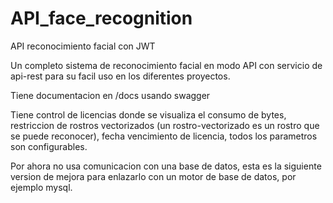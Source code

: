 # API_face_recognition
API reconocimiento facial con JWT

Un completo sistema de reconocimiento facial en modo API con servicio de api-rest para su facil uso en los diferentes proyectos.

Tiene documentacion en /docs usando swagger

Tiene control de licencias donde se visualiza el consumo de bytes, restriccion de rostros vectorizados (un rostro-vectorizado es un rostro que se puede reconocer), fecha vencimiento de licencia, todos los parametros son configurables.

Por ahora no usa comunicacion con una base de datos, esta es la siguiente version de mejora para enlazarlo con un motor de base de datos, por ejemplo mysql.


